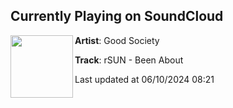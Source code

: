 ## Currently Playing on SoundCloud

[<img align="left" width="100" src="https://i1.sndcdn.com/artworks-A10eMIJM6jU3DAUl-SKJeCQ-t500x500.jpg">](https://soundcloud.com/goodsociety/rsun-been-about?in=goodsociety/sets/good-society-volume-4)

**Artist**: Good Society 

**Track**: rSUN - Been About

Last updated at 06/10/2024 08:21
